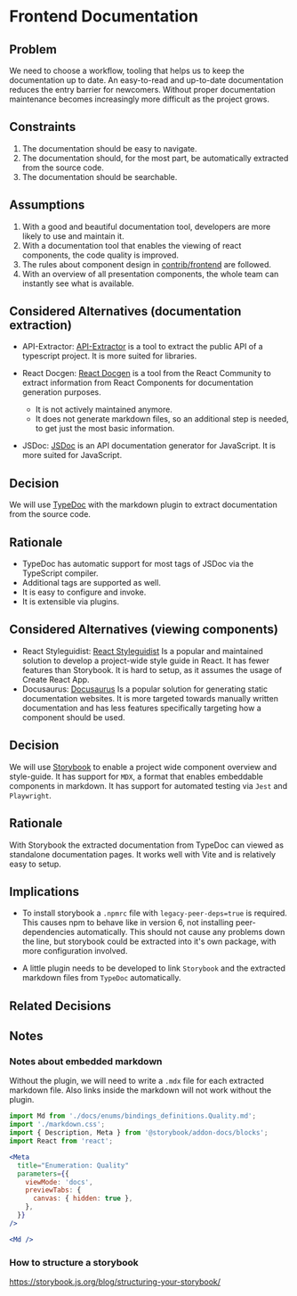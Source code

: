 # Frontend Documentation

## Problem

We need to choose a workflow, tooling that helps us to keep the documentation up to date.
An easy-to-read and up-to-date documentation reduces the entry barrier for newcomers.
Without proper documentation maintenance becomes increasingly more difficult as the project grows.

## Constraints

1. The documentation should be easy to navigate.
2. The documentation should, for the most part, be automatically extracted from the source code.
3. The documentation should be searchable.

## Assumptions

1. With a good and beautiful documentation tool, developers are more likely to use and maintain it.
2. With a documentation tool that enables the viewing of react components, the code quality is improved.
3. The rules about component design in [contrib/frontend](../contrib/frontend.md#component-design) are followed.
4. With an overview of all presentation components, the whole team can instantly see what is available.

## Considered Alternatives (documentation extraction)

- API-Extractor: [API-Extractor](https://api-extractor.com/) is a tool to extract the public API of a typescript project. It is more suited for libraries.
- React Docgen: [React Docgen](https://github.com/reactjs/react-docgen) is a tool from the React Community to extract information from React Components for documentation generation purposes.

  - It is not actively maintained anymore.
  - It does not generate markdown files, so an additional step is needed, to get just the most basic information.

- JSDoc: [JSDoc](https://jsdoc.app/) is an API documentation generator for JavaScript.
  It is more suited for JavaScript.

## Decision

We will use [TypeDoc](https://typedoc.org/) with the markdown plugin to extract documentation from the source code.

## Rationale

- TypeDoc has automatic support for most tags of JSDoc via the TypeScript compiler.
- Additional tags are supported as well.
- It is easy to configure and invoke.
- It is extensible via plugins.

## Considered Alternatives (viewing components)

- React Styleguidist: [React Styleguidist](https://react-styleguidist.js.org/)
  Is a popular and maintained solution to develop a project-wide style guide in React.
  It has fewer features than Storybook.
  It is hard to setup, as it assumes the usage of Create React App.
- Docusaurus: [Docusaurus](https://docusaurus.io/)
  Is a popular solution for generating static documentation websites.
  It is more targeted towards manually written documentation and has less features specifically targeting how a component should be used.

## Decision

We will use [Storybook](https://storybook.js.org/) to enable a project wide component overview and style-guide.
It has support for `MDX`, a format that enables embeddable components in markdown.
It has support for automated testing via `Jest` and `Playwright`.

## Rationale

With Storybook the extracted documentation from TypeDoc can viewed as standalone documentation pages.
It works well with Vite and is relatively easy to setup.

## Implications

- To install storybook a `.npmrc` file with `legacy-peer-deps=true` is required.
  This causes npm to behave like in version 6, not installing peer-dependencies automatically.
  This should not cause any problems down the line, but storybook could be extracted into it's own package, with more configuration involved.

- A little plugin needs to be developed to link `Storybook` and the extracted markdown files from `TypeDoc` automatically.

## Related Decisions

## Notes

### Notes about embedded markdown

Without the plugin, we will need to write a `.mdx` file for each extracted markdown file.
Also links inside the markdown will not work without the plugin.

```jsx
import Md from './docs/enums/bindings_definitions.Quality.md';
import './markdown.css';
import { Description, Meta } from '@storybook/addon-docs/blocks';
import React from 'react';

<Meta
  title="Enumeration: Quality"
  parameters={{
    viewMode: 'docs',
    previewTabs: {
      canvas: { hidden: true },
    },
  }}
/>

<Md />
```

### How to structure a storybook

https://storybook.js.org/blog/structuring-your-storybook/
